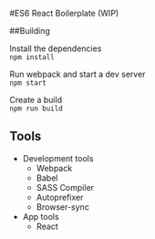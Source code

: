 #ES6 React Boilerplate (WIP)

##Building

Install the dependencies  
`npm install`

Run webpack and start a dev server  
`npm start`

Create a build  
`npm run build`

## Tools

* Development tools
    * Webpack
    * Babel
    * SASS Compiler
    * Autoprefixer
    * Browser-sync
* App tools
    * React
